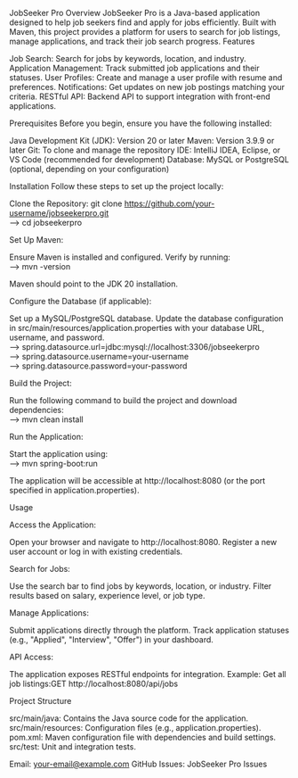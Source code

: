 JobSeeker Pro
Overview
JobSeeker Pro is a Java-based application designed to help job seekers find and apply for jobs efficiently. Built with Maven, this project provides a platform for users to search for job listings, manage applications, and track their job search progress.
Features

Job Search: Search for jobs by keywords, location, and industry.
Application Management: Track submitted job applications and their statuses.
User Profiles: Create and manage a user profile with resume and preferences.
Notifications: Get updates on new job postings matching your criteria.
RESTful API: Backend API to support integration with front-end applications.

Prerequisites
Before you begin, ensure you have the following installed:

Java Development Kit (JDK): Version 20 or later
Maven: Version 3.9.9 or later
Git: To clone and manage the repository
IDE: IntelliJ IDEA, Eclipse, or VS Code (recommended for development)
Database: MySQL or PostgreSQL (optional, depending on your configuration)

Installation
Follow these steps to set up the project locally:

Clone the Repository:
git clone https://github.com/your-username/jobseekerpro.git <br>
--> cd jobseekerpro


Set Up Maven:

Ensure Maven is installed and configured. Verify by running:<br>
--> mvn -version


Maven should point to the JDK 20 installation.


Configure the Database (if applicable):

Set up a MySQL/PostgreSQL database.
Update the database configuration in src/main/resources/application.properties with your database URL, username, and password.<br>--> spring.datasource.url=jdbc:mysql://localhost:3306/jobseekerpro<br>--> spring.datasource.username=your-username<br>--> spring.datasource.password=your-password




Build the Project:

Run the following command to build the project and download dependencies:<br>--> mvn clean install




Run the Application:

Start the application using:<br>--> mvn spring-boot:run


The application will be accessible at http://localhost:8080 (or the port specified in application.properties).



Usage

Access the Application:

Open your browser and navigate to http://localhost:8080.
Register a new user account or log in with existing credentials.


Search for Jobs:

Use the search bar to find jobs by keywords, location, or industry.
Filter results based on salary, experience level, or job type.


Manage Applications:

Submit applications directly through the platform.
Track application statuses (e.g., "Applied", "Interview", "Offer") in your dashboard.


API Access:

The application exposes RESTful endpoints for integration.
Example: Get all job listings:GET http://localhost:8080/api/jobs





Project Structure

src/main/java: Contains the Java source code for the application.
src/main/resources: Configuration files (e.g., application.properties).
pom.xml: Maven configuration file with dependencies and build settings.
src/test: Unit and integration tests.


Email: your-email@example.com
GitHub Issues: JobSeeker Pro Issues

